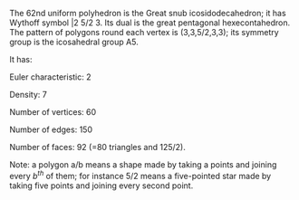 The 62nd uniform polyhedron is the Great snub icosidodecahedron; it has
Wythoff symbol |2 5/2 3. Its dual is the great pentagonal
hexecontahedron. The pattern of polygons round each vertex is
(3,3,5/2,3,3); its symmetry group is the icosahedral group A5.

It has:

Euler characteristic: 2

Density: 7

Number of vertices: 60

Number of edges: 150

Number of faces: 92 (=80 triangles and 12<span>5/2</span>).

Note: a polygon a/b means a shape made by taking a points and joining
every $b^{th}$ of them; for instance 5/2 means a five-pointed star made
by taking five points and joining every second point.
